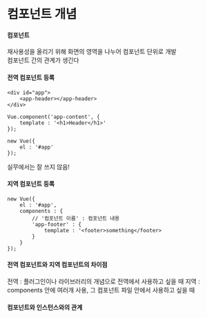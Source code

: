 # 컴포넌트 개념 

#### 컴포넌트
    
재사용성을 올리기 위해 화면의 영역을 나누어 컴포넌트 단위로 개발  
컴포넌트 간의 관계가 생긴다


#### 전역 컴포넌트 등록

    <div id="app">
        <app-header></app-header>
    </div>
    
    Vue.component('app-content', {
        template : '<h1>Header</h1>'
    });
    
    new Vue({
        el : '#app'
    });
    
실무에서는 잘 쓰지 않음!



#### 지역 컴포넌트 등록

    new Vue({
        el : '#app',
        components : {
            // '컴포넌트 이름' : 컴포넌트 내용
            'app-footer' : {
                template : '<footer>something</footer>
            }
        }
    });



#### 전역 컴포넌트와 지역 컴포넌트의 차이점

전역 : 플러그인이나 라이브러리의 개념으로 전역에서 사용하고 싶을 때 
지역 : components 안에 여러개 사용, 그 컴포넌트 파일 안에서 사용하고 싶을 때

#### 컴포넌트와 인스턴스와의 관계


